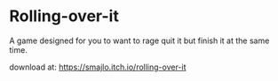 # Rolling-over-it
A game designed for you to want to rage quit it but finish it at the same time.

download at: https://smajlo.itch.io/rolling-over-it
